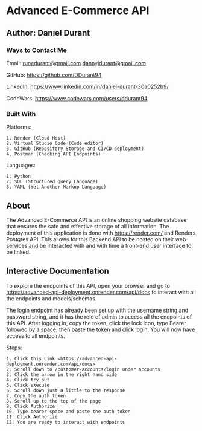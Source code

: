 # Advanced E-Commerce API

## Author: Daniel Durant

### Ways to Contact Me

  Email:
  <runedurant@gmail.com>
  <dannyjdurant@gmail.com>

  GitHub:
  <https://github.com/DDurant94>

  LinkedIn:
  <https://www.linkedin.com/in/daniel-durant-30a0252b9/>

  CodeWars:
  <https://www.codewars.com/users/ddurant94>

### Built With

  Platforms:

    1. Render (Cloud Host)
    2. Virtual Studio Code (Code editor)
    3. GitHub (Repository Storage and CI/CD deployment)
    4. Postman (Checking API Endpoints)

  Languages:
  
    1. Python
    2. SQL (Structured Query Language)
    3. YAML (Yet Another Markup Language)

## About

  The Advanced E-Commerce API is an online shopping website database that ensures the safe and effective storage of all information. The deployment of this application is done with <https://render.com/> and Renders Postgres API. This allows for this Backend API to be hosted on their web services and be interacted with and with time a front-end user interface to be linked.

## Interactive Documentation

  To explore the endpoints of this API, open your browser and go to <https://advanced-api-deployment.onrender.com/api/docs> to interact with all the endpoints and models/schemas.

  The login endpoint has already been set up with the username string and password string, and it has the role of admin to access all the endpoints of this API. After logging in, copy the token, click the lock icon, type Bearer followed by a space, then paste the token and click login. You will now have access to all endpoints.

  Steps:

    1. Click this Link <https://advanced-api-deployment.onrender.com/api/docs>
    2. Scroll down to /customer-accounts/login under accounts
    3. Click the arrow in the right hand side
    4. Click try out
    5. Click execute
    6. Scroll down just a little to the response
    7. Copy the auth token
    8. Scroll up to the top of the page
    9. Click Authorize
    10. Type bearer space and paste the auth token
    11. Click Authorize
    12. You are ready to interact with endpoints
